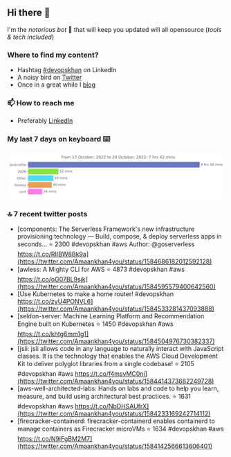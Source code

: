 <!--- [![Hits](https://hits.seeyoufarm.com/api/count/incr/badge.svg?url=https%3A%2F%2Fgithub.com%2Fakhan4u%2Fhit-counter&count_bg=%2379C83D&title_bg=%23555555&icon=&icon_color=%23E7E7E7&title=visits&edge_flat=false)](https://hits.seeyoufarm.com) --->

## Hi there 👋

I'm the _notorious bot_ 🤣 that will keep you updated will all opensource (_tools & tech included_) 

### Where to find my content?

* Hashtag [#devopskhan](https://www.linkedin.com/feed/hashtag/devopskhan) on LinkedIn
* A noisy bird on [Twitter](https://twitter.com/Amaankhan4you)
* Once in a great while I [blog](https://linuxparrot.com) 


### 📫 **How to reach me**

* Preferably [LinkedIn](https://www.linkedin.com/in/amaan-khan-linux-ninja)

### My last 7 days on keyboard ⌨️

<img src="https://github.com/akhan4u/akhan4u/blob/main/images/stat.svg" alt="Amaan's Wakatime Activity!"/>

### 🔝 7 recent twitter posts
<!-- DEVDOJO:START -->
- [components: The Serverless Framework&#39;s new infrastructure provisioning technology — Build, compose, &amp; deploy serverless apps in seconds...
⭐️ 2300
#devopskhan #aws
Author: @goserverless
https://t.co/RIIBW8Bk9a](https://twitter.com/Amaankhan4you/status/1584686182012592128)
- [awless: A Mighty CLI for AWS
⭐️ 4873
#devopskhan #aws
https://t.co/oG07BL9sjk](https://twitter.com/Amaankhan4you/status/1584595579400642560)
- [Use Kubernetes to make a home router! #devopskhan https://t.co/zyU4PONVL6](https://twitter.com/Amaankhan4you/status/1584533281437093888)
- [seldon-server: Machine Learning Platform and Recommendation Engine built on Kubernetes
⭐️ 1450
#devopskhan #aws
https://t.co/khtg6mm1g1](https://twitter.com/Amaankhan4you/status/1584504976730382337)
- [jsii: jsii allows code in any language to naturally interact with JavaScript classes. It is the technology that enables the AWS Cloud Development Kit to deliver polyglot libraries from a single codebase!
⭐️ 2105
#devopskhan #aws
https://t.co/f4msvMC0nj](https://twitter.com/Amaankhan4you/status/1584414373682249728)
- [aws-well-architected-labs: Hands on labs and code to help you learn, measure, and build using architectural best practices.
⭐️ 1631
#devopskhan #aws
https://t.co/NbDHSAUfrX](https://twitter.com/Amaankhan4you/status/1584233169242714112)
- [firecracker-containerd: firecracker-containerd enables containerd to manage containers as Firecracker microVMs
⭐️ 1634
#devopskhan #aws
https://t.co/N9jFgBM2M7](https://twitter.com/Amaankhan4you/status/1584142566613606401)
<!-- DEVDOJO:END -->

<!-- ![Amaan's GitHub stats](https://github-readme-stats.vercel.app/api?username=akhan4u&count_private=true&show_icons=true&hide=contribs) -->
